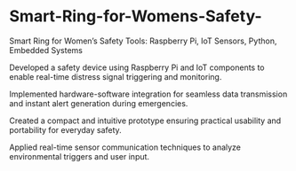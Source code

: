 # Smart-Ring-for-Womens-Safety-
Smart Ring for Women’s Safety
Tools: Raspberry Pi, IoT Sensors, Python, Embedded Systems

Developed a safety device using Raspberry Pi and IoT components to enable real-time distress signal triggering and monitoring.

Implemented hardware-software integration for seamless data transmission and instant alert generation during emergencies.

Created a compact and intuitive prototype ensuring practical usability and portability for everyday safety.

Applied real-time sensor communication techniques to analyze environmental triggers and user input.
